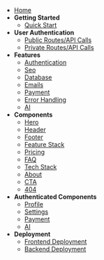 * [Home](/)
* **Getting Started**
  * [Quick Start](gettingstarted/quickstart.md)
* **User Authentication**
  * [Public Routes/API Calls](UserAuthentication/Public.md)
  * [Private Routes/API Calls](UserAuthentication/Private.md)
* **Features**
  * [Authentication](Features/Authentication.md)
  * [Seo](Features/Seo.md)
  * [Database](Features/Database.md)
  * [Emails](Features/Email.md)
  * [Payment](Features/Payment.md)
  * [Error Handling](Features/ErrorHandling.md)
  * [AI](Features/AI.md)
* **Components**
  * [Hero](Components/Hero.md)
  * [Header](Components/Header.md)
  * [Footer](Components/Footer.md)
  * [Feature Stack](Components/FeatureStack.md)
  * [Pricing](Components/Pricing.md)
  * [FAQ](Components/FAQ.md)
  * [Tech Stack](Components/TechStack.md)
  * [About](Components/About.md)
  * [CTA](Components/CTA.md)
  * [404](Components/404.md)
* **Authenticated Components**
  * [Profile](AuthenticatedComponents/Profile.md)
  * [Settings](AuthenticatedComponents/Settings.md)
  * [Payment](AuthenticatedComponents/Payment.md)
  * [AI](AuthenticatedComponents/AI.md)
* **Deployment**
  * [Frontend Deployment](Deployment/FrontendDeploy.md)
  * [Backend Deployment](Deployment/BackendDeploy.md)

